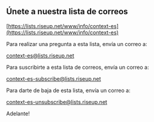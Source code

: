 ## Únete a nuestra lista de correos

[https://lists.riseup.net/www/info/context-es](https://lists.riseup.net/www/info/context-es)

Para realizar una pregunta a esta lista, envía un correo a:

context-es@lists.riseup.net

Para suscribirte a esta lista de correos, envía un correo a:

context-es-subscribe@lists.riseup.net

Para darte de baja de esta lista, envía un correo a:

context-es-unsubscribe@lists.riseup.net

Adelante!

